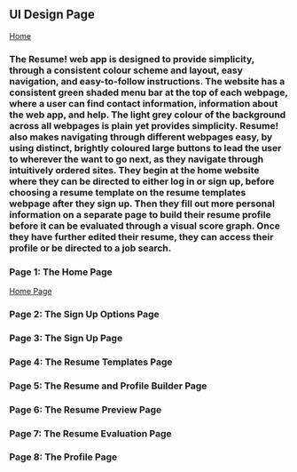 ## UI Design Page 

[Home](README.md)  

### The Resume! web app is designed to provide simplicity, through a consistent colour scheme and layout, easy navigation, and easy-to-follow instructions. The website has a consistent green shaded menu bar at the top of each webpage, where a user can find contact information, information about the web app, and help. The light grey colour of the background across all webpages is plain yet provides simplicity. Resume! also makes navigating through different webpages easy, by using distinct, brightly coloured large buttons to lead the user to wherever the want to go next, as they navigate through intuitively ordered sites. They begin at the home website where they can be directed to either log in or sign up, before choosing a resume template on the resume templates webpage after they sign up. Then they fill out more personal information on a separate page to build their resume profile before it can be evaluated through a visual score graph. Once they have further edited their resume, they can access their profile or be directed to a job search. ###

### Page 1: The Home Page ###

<a href="resume_Home">Home Page</a>

### Page 2: The Sign Up Options Page ###

### Page 3: The Sign Up Page ###

### Page 4: The Resume Templates Page ###

### Page 5: The Resume and Profile Builder Page ###

### Page 6: The Resume Preview Page ###

### Page 7: The Resume Evaluation Page ###

### Page 8: The Profile Page ###
